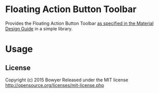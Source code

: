 Floating Action Button Toolbar
==============================

Provides the Floating Action Button Toolbar [as specified in the Material Design Guide](http://www.google.com/design/spec/components/buttons-floating-action-button.html#buttons-floating-action-button-transitions) in a simple library.


Usage
====


License
--------

Copyright (c) 2015 Bowyer
Released under the MIT license
http://opensource.org/licenses/mit-license.php
